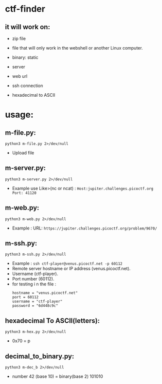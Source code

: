 # ctf-finder



## it will work on:
- zip file
- file that will only work in the webshell or another Linux computer.
- binary: static

- server
- web url
- ssh connection
- hexadecimal to ASCII


# usage:

## m-file.py:
 ``` 
 python3 m-file.py 2>/dev/null
 ```
- Upload file

## m-server.py:
  ```
  python3 m-server.py 2>/dev/null 
  ```
- Example use Like>(nc or ncat) : ``` Host:jupiter.challenges.picoctf.org Port: 41120 ```

## m-web.py:
  ``` 
  python3 m-web.py 2>/dev/null
  ```
- Example : URL: ``` https://jupiter.challenges.picoctf.org/problem/9670/ ```

## m-ssh.py:
  ```
  python3 m-ssh.py 2>/dev/null
  ```
- Example : ``` ssh ctf-player@venus.picoctf.net -p 60112 ```
- Remote server hostname or IP address (venus.picoctf.net).
- Username (ctf-player).
- Port number (60112).
- for testing i n the file :
    ```
    hostname = "venus.picoctf.net"
    port = 60112
    username = "ctf-player"
    password = "6d448c9c"
    ```

## hexadecimal To ASCII(letters):
```
python3 m-hex.py 2>/dev/null
```
-  0x70 = p

## decimal_to_binary.py:
```
python3 m-dec_b 2>/dev/null
```
-  number 42 (base 10) = binary(base 2) 101010